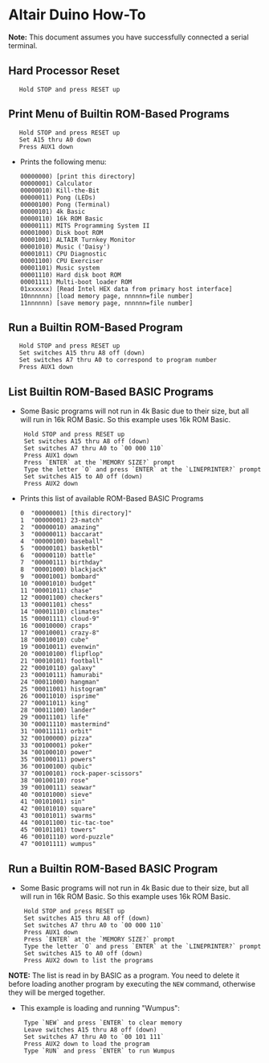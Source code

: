 # Altair Duino How-To

**Note:** This document assumes you have successfully connected a serial terminal.

## Hard Processor Reset

       Hold STOP and press RESET up

## Print Menu of Builtin ROM-Based Programs

       Hold STOP and press RESET up
       Set A15 thru A0 down
       Press AUX1 down

* Prints the following menu:

      00000000) [print this directory]
      00000001) Calculator
      00000010) Kill-the-Bit
      00000011) Pong (LEDs)
      00000100) Pong (Terminal)
      00000101) 4k Basic
      00000110) 16k ROM Basic
      00000111) MITS Programming System II
      00001000) Disk boot ROM
      00001001) ALTAIR Turnkey Monitor
      00001010) Music ('Daisy')
      00001011) CPU Diagnostic
      00001100) CPU Exerciser
      00001101) Music system
      00001110) Hard disk boot ROM
      00001111) Multi-boot loader ROM
      01xxxxxx) [Read Intel HEX data from primary host interface]
      10nnnnnn) [load memory page, nnnnnn=file number]
      11nnnnnn) [save memory page, nnnnnn=file number]

## Run a Builtin ROM-Based Program

       Hold STOP and press RESET up
       Set switches A15 thru A8 off (down)
       Set switches A7 thru A0 to correspond to program number
       Press AUX1 down

## List Builtin ROM-Based BASIC Programs
* Some Basic programs will not run in 4k Basic due to their size, but all will run in 16k ROM Basic. So this example uses 16k ROM Basic.

       Hold STOP and press RESET up
       Set switches A15 thru A8 off (down)
       Set switches A7 thru A0 to `00 000 110`
       Press AUX1 down
       Press `ENTER` at the `MEMORY SIZE?` prompt
       Type the letter `O` and press `ENTER` at the `LINEPRINTER?` prompt
       Set switches A15 to A0 off (down)
       Press AUX2 down

* Prints this list of available ROM-Based BASIC Programs 

      0  "00000001) [this directory]"
      1  "00000001) 23-match"
      2  "00000010) amazing"
      3  "00000011) baccarat"
      4  "00000100) baseball"
      5  "00000101) basketbl"
      6  "00000110) battle"
      7  "00000111) birthday"
      8  "00001000) blackjack"
      9  "00001001) bombard"
      10 "00001010) budget"
      11 "00001011) chase"
      12 "00001100) checkers"
      13 "00001101) chess"
      14 "00001110) climates"
      15 "00001111) cloud-9"
      16 "00010000) craps"
      17 "00010001) crazy-8"
      18 "00010010) cube"
      19 "00010011) evenwin"
      20 "00010100) flipflop"
      21 "00010101) football"
      22 "00010110) galaxy"
      23 "00010111) hamurabi"
      24 "00011000) hangman"
      25 "00011001) histogram"
      26 "00011010) isprime"
      27 "00011011) king"
      28 "00011100) lander"
      29 "00011101) life"
      30 "00011110) mastermind"
      31 "00011111) orbit"
      32 "00100000) pizza"
      33 "00100001) poker"
      34 "00100010) power"
      35 "00100011) powers"
      36 "00100100) qubic"
      37 "00100101) rock-paper-scissors"
      38 "00100110) rose"
      39 "00100111) seawar"
      40 "00101000) sieve"
      41 "00101001) sin"
      42 "00101010) square"
      43 "00101011) swarms"
      44 "00101100) tic-tac-toe"
      45 "00101101) towers"
      46 "00101110) word-puzzle"
      47 "00101111) wumpus"

## Run a Builtin ROM-Based BASIC Program
* Some Basic programs will not run in 4k Basic due to their size, but all will run in 16k ROM Basic. So this example uses 16k ROM Basic.

       Hold STOP and press RESET up
       Set switches A15 thru A8 off (down)
       Set switches A7 thru A0 to `00 000 110`
       Press AUX1 down
       Press `ENTER` at the `MEMORY SIZE?` prompt
       Type the letter `O` and press `ENTER` at the `LINEPRINTER?` prompt
       Set switches A15 to A0 off (down)
       Press AUX2 down to list the programs

**NOTE:** The list is read in by BASIC as a program. You need to delete it before loading another program by executing the `NEW` command, otherwise they will be merged together.

* This example is loading and running "Wumpus":

       Type `NEW` and press `ENTER` to clear memory
       Leave switches A15 thru A8 off (down)
       Set switches A7 thru A0 to `00 101 111`
       Press AUX2 down to load the program
       Type `RUN` and press `ENTER` to run Wumpus
       

